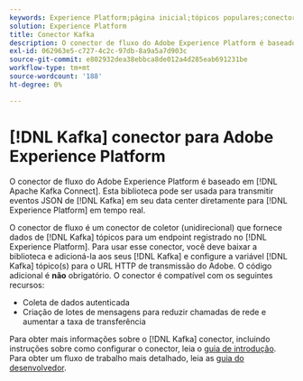 ```yaml
---
keywords: Experience Platform;página inicial;tópicos populares;conector kafka;kafka;;home;popular topics;kafka;kafka connector;Kafka;
solution: Experience Platform
title: Conector Kafka
description: O conector de fluxo do Adobe Experience Platform é baseado no Apache Kafka Connect. Essa biblioteca pode ser usada para transmitir eventos JSON de tópicos Kafka em seu data center diretamente para o Experience Platform em tempo real.
exl-id: 062963e5-c727-4c2c-97db-8a9a5a7d903c
source-git-commit: e802932dea38ebbca8de012a4d285eab691231be
workflow-type: tm+mt
source-wordcount: '188'
ht-degree: 0%

---
```


# [!DNL Kafka] conector para Adobe Experience Platform

O conector de fluxo do Adobe Experience Platform é baseado em [!DNL Apache Kafka Connect]. Esta biblioteca pode ser usada para transmitir eventos JSON de [!DNL Kafka] em seu data center diretamente para [!DNL Experience Platform] em tempo real.

O conector de fluxo é um conector de coletor (unidirecional) que fornece dados de [!DNL Kafka] tópicos para um endpoint registrado no [!DNL Experience Platform]. Para usar esse conector, você deve baixar a biblioteca e adicioná-la aos seus [!DNL Kafka] e configure a variável [!DNL Kafka] tópico(s) para o URL HTTP de transmissão do Adobe. O código adicional é **não** obrigatório. O conector é compatível com os seguintes recursos:

- Coleta de dados autenticada
- Criação de lotes de mensagens para reduzir chamadas de rede e aumentar a taxa de transferência

Para obter mais informações sobre o [!DNL Kafka] conector, incluindo instruções sobre como configurar o conector, leia o [guia de introdução](https://github.com/adobe/experience-platform-streaming-connect). Para obter um fluxo de trabalho mais detalhado, leia as [guia do desenvolvedor](https://www.adobe.com/go/kafka-connector-developer-guide).
